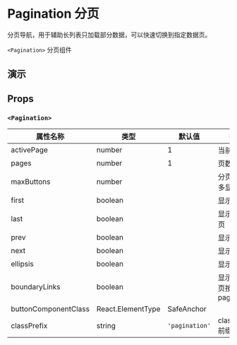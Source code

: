 # Pagination 分页 [<i class="icon icon-edit2" ></i>](https://github.com/rsuite/rsuite.github.io/blob/master/src/components/pagination/index.md)

分页导航，用于辅助长列表只加载部分数据，可以快速切换到指定数据页。

`<Pagination>` 分页组件

## 演示

<!--{demo}-->

## Props

### `<Pagination>`

| 属性名称             | 类型              | 默认值         | 描述                        |
| -------------------- | ----------------- | -------------- | --------------------------- |
| activePage           | number            | 1              | 当前页码                    |
| pages                | number            | 1              | 页数                        |
| maxButtons           | number            |                | 分页按钮最多显示数          |
| first                | boolean           |                | 显示第一页                  |
| last                 | boolean           |                | 显示最后一页                |
| prev                 | boolean           |                | 显示上一页                  |
| next                 | boolean           |                | 显示下一页                  |
| ellipsis             | boolean           |                | 显示省略符                  |
| boundaryLinks        | boolean           |                | 显示边界分页按钮 1 和 pages |
| buttonComponentClass | React.ElementType | SafeAnchor     |                             |
| classPrefix          | string            | `'pagination'` | className 前缀              |
